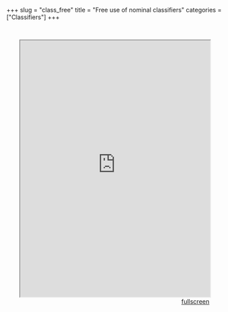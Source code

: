 +++
slug = "class_free"
title = "Free use of nominal classifiers"
categories = ["Classifiers"]
+++

<head>
<style type="text/css">
	.padding {
		padding: 30px;
	}
</style>
</head>

<body>
<div class="padding">
<iframe src="https://sasha-kozhukhar.github.io/guatemala_atlas/maps/class_free.html" width = "100%" height = "600px"></iframe>
<div align="right"><a href="https://sasha-kozhukhar.github.io/guatemala_atlas/maps/class_free.html" target="_blank" class="button">fullscreen</a></div>
</div>
</body>
